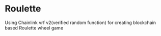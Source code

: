 # Roulette
Using Chainlink vrf v2(verified random function) for creating blockchain based Roulette wheel game 
